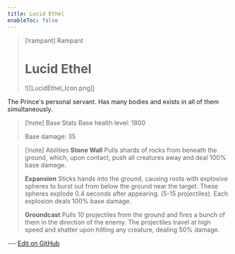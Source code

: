 ```yaml
---
title: Lucid Ethel
enableToc: false
---
```

> [!rampant] Rampant
>
> # Lucid Ethel
>
> ![[LucidEthel_Icon.png]]

The Prince's personal servant. Has many bodies and exists in all of them simultaneously.

> [!note] Base Stats
> Base health level: 1800
> 
> Base damage: 35

> [!note] Abilities
> **Stone Wall**
> Pulls shards of rocks from beneath the ground, which, upon contact, push all creatures away and deal 100% base damage.
>
> **Expansion**
> Sticks hands into the ground, causing roots with explosive spheres to burst out from below the ground near the target. These spheres explode 0.4 seconds after appearing. (5-15 projectiles). Each explosion deals 100% base damage.
>
> **Groundcast**
> Pulls 10 projectiles from the ground and fires a bunch of them in the direction of the enemy. The projectiles travel at high speed and shatter upon hitting any creature, dealing 50% damage.

--- [Edit on GitHub](https://github.com/Mondrethos/gatekeeperwiki/edit/main/content/Monsters/LucidEthel.md)